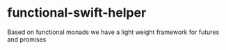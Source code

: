 # functional-swift-helper
Based on functional monads we have a light weight framework for futures and promises 
